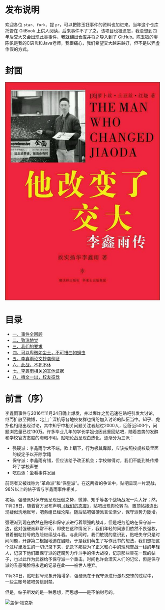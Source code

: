 
# 发布说明

欢迎各位 `star`、`fork`、提 `pr`，可以把陈玉钰事件的资料也加进来。当年这个仓库托管在 GitBook 上供人阅读，后来事件不了了之，该项目也被遗忘，我没想到四年后交大又会出现此类事件，我就翻出仓库并将之导入到了 GitHub。陈玉钰的爹陈帆是我的C语言和Java老师，我很痛心，我们希望交大越来越好，但不是以弄虚作假的方式。

# 封面

![](cover.jpg)

# 目录

* [一、事件全回顾](Chapter-1.md)
* [二、致洗地党](Chapter-2.md)
* [三、我们的要求](Chapter-3.md)
* [四、可以卑微如尘土，不可扭曲如蛆虫](Chapter-4.md)
* [五、李鑫雨论文抄袭例证](Chapter-5.md)
* [六、此战，不死不休](Chapter-6.md)
* [七、李鑫雨相关的其他证据](Chapter-7.md)
* [八、檄文一出，校友征伐](Chapter-8.md)

# 前言（序）

李鑫雨事件与2016年11月24日晚上爆发，并以爆炸之势迅速在贴吧引发大讨论，继而扩散至微博，北上广深杭等各地校友群也纷纷加入讨论的队伍当中。知乎、虎扑也相继出现讨论，其中知乎中相关问题关注者超过2000人，回答近500个，问题浏览量已过130万。许多毕业几年的学长学姐也因此重回贴吧，随着态势的发酵和学校官方态度的晦暗不明，贴吧论战呈现白热化，逐渐分为三派：

* 强硬派：李鑫雨学术不端，欺上瞒下，行为极其卑鄙，应该按照校规校级里面的规定予以开除学籍
* 保守派：李鑫雨有错，但应该给予改正机会；学校做得对，我们不能到处传播坏了学校声誉
* 吃瓜派：坐看事件发展

前两者又被戏称为“革命派”和“保皇派”。在这两者的争论中，贴吧呈现一片混战，98%以上的帖子皆与李鑫雨事件相关。

初始，强硬派对保守派呈现压倒之势，微博、知乎等各个战场战况一片大好；然，11月28日，随着官方发布声明[《我们的态度》](http://mp.weixin.qq.com/s/_iKKhfCRwtdbRmX_h7-f2A)，贴吧出现舆论转向，置顶帖接连出现疑似洗地账号，吧务组已经沦陷。随后贴吧强硬派言论渐少，保守派势力陡增。

强硬派到现在依然在贴吧和保守派进行着顽强的战斗，但是吧务组站在保守派一边，这对强硬派非常不利，即使在这种情况下，我们年轻的同志们依然不畏强权，冒着删帖封号的危险继续战斗着。与此同时，我们敏锐的意识到，贴吧失守只是时间问题，开辟第二根据地迫在眉睫，于是我们萌生了写作此书的想法，我们想把这个过程里发生的一切记录下来，记录下那些为了正义和心中的理想奋战一线的年轻人，记录下他们跟保守派的迂腐势力作斗争的伟大战役，记录那些昙花一现的帖子，也以此作为武器给予保守派一个重击。时间也许会湮灭人们的记忆，但是保守派的丑恶嘴脸将永远的记录在此——被世人唾弃。

11月30日，贴吧封号现象开始增多，强硬派在于保守派进行激烈交锋的过程中，一些主账号被吧务组封禁。

但是，帖子所发的是一种思想，而思想——是不怕封号的。

![盖伊·福克斯](http://imgsrc.baidu.com/forum/pic/item/24bd4ba7d933c895fa0321acd11373f083020004.jpg)

